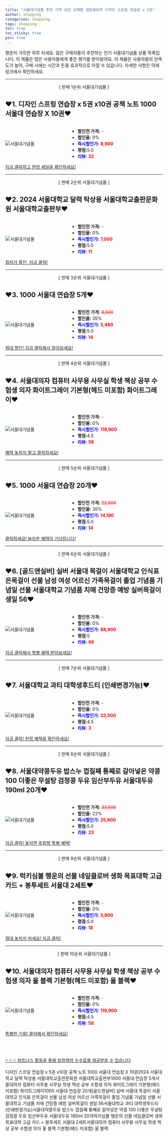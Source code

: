 ```yaml
---
title: "서울대기념품 추천 가격 낮은 신제품 검토해보자 디자인 스프링 연습장 x 5권"
author: shopping
categories: shopping
tags: shopping
toc: true
toc_sticky: true
pin: true
---
```

행운이 가득한 하루 되세요. 많은 구매자들이 추천하는 인기 서울대기념품 상품 목록입니다. 이 제품은 많은 사용자들에게 좋은 평가를 받아왔어요. 이 제품은 사용자들의 만족도가 높아, 구매 시에는 시간과 돈을 효과적으로 아낄 수 있습니다. 자세한 사항은 아래 링크에서 확인하세요.

---
<p class="toplist" style="margin: 0 auto; display: block; width: fit-content;">[ 판매 1순위 서울대기념품 ]</p>

<h2><strong>❤️1. 디자인 스프링 연습장 x 5권 x10권 공책 노트 1000 서울대 연습장 X 10권❤️</strong></h2>

<div style="display: flex; align-items: center;">
    <div style="flex: 0.4;">
        <img src="https://thumbnail8.coupangcdn.com/thumbnails/remote/230x230ex/image/vendor_inventory/images/2018/12/11/11/7/0b123aba-6ed4-4345-b9ff-d6246d7e2627.jpg" alt="서울대기념품" style="max-width: 100%;">
    </div>
    <div style="flex: 0.6; margin-left: 10px;">
        <ul>
            <li><strong>할인전 가격:</strong> <del style="color: red;">-</del></li>
            <li><strong>할인율:</strong> 0%</li>
            <li><span style='color:blue'><strong>즉시할인가:</strong></span> <span style='color:red'><strong>8,900</strong></span></li>
            <li><strong>평점:</strong>5.0</li>
            <li><span style='color:blue'><strong>리뷰:</strong></span> <span style='color:red'><strong>32</strong></span></li>
        </ul>
    </div>
</div>
<div class="center">
    <a href="https://selin100587001.github.io?lptag=AF9450613&subid=githubio&pageKey=166503062&traceid=V0-153&itemId=476928406&vendorItemId=4196706212" class="myButton">
        지금 클릭하고 한정 세일을 확인하세요!
    </a>
</div>


---
<p class="toplist" style="margin: 0 auto; display: block; width: fit-content;">[ 판매 2순위 서울대기념품 ]</p>

<h2><strong>❤️2. 2024 서울대학교 달력 탁상용 서울대학교출판문화원 서울대학교출판부❤️</strong></h2>

<div style="display: flex; align-items: center;">
    <div style="flex: 0.4;">
        <img src="https://thumbnail9.coupangcdn.com/thumbnails/remote/230x230ex/image/retail/images/2023/11/29/10/1/2e870d54-c135-4e15-96aa-3569235d063a.jpg" alt="서울대기념품" style="max-width: 100%;">
    </div>
    <div style="flex: 0.6; margin-left: 10px;">
        <ul>
            <li><strong>할인전 가격:</strong> <del style="color: red;">-</del></li>
            <li><strong>할인율:</strong> 0%</li>
            <li><span style='color:blue'><strong>즉시할인가:</strong></span> <span style='color:red'><strong>7,000</strong></span></li>
            <li><strong>평점:</strong>5.0</li>
            <li><span style='color:blue'><strong>리뷰:</strong></span> <span style='color:red'><strong>11</strong></span></li>
        </ul>
    </div>
</div>
<div class="center">
    <a href="https://selin100587001.github.io?lptag=AF9450613&subid=githubio&pageKey=7672936384&traceid=V0-153&itemId=20473379596&vendorItemId=87920179079" class="myButton">
        최저가 확인, 지금 클릭!
    </a>
</div>


---
<p class="toplist" style="margin: 0 auto; display: block; width: fit-content;">[ 판매 3순위 서울대기념품 ]</p>

<h2><strong>❤️3. 1000 서울대 연습장 5개❤️</strong></h2>

<div style="display: flex; align-items: center;">
    <div style="flex: 0.4;">
        <img src="https://thumbnail7.coupangcdn.com/thumbnails/remote/230x230ex/image/vendor_inventory/91ce/d21c9b9c0b6d8c787de9035218fd63680ace4554e50535468f7b7893f3f3.jpg" alt="서울대기념품" style="max-width: 100%;">
    </div>
    <div style="flex: 0.6; margin-left: 10px;">
        <ul>
            <li><strong>할인전 가격:</strong> <del style="color: red;">8,500</del></li>
            <li><strong>할인율:</strong> 35%</li>
            <li><span style='color:blue'><strong>즉시할인가:</strong></span> <span style='color:red'><strong>5,480</strong></span></li>
            <li><strong>평점:</strong>5.0</li>
            <li><span style='color:blue'><strong>리뷰:</strong></span> <span style='color:red'><strong>14</strong></span></li>
        </ul>
    </div>
</div>
<div class="center">
    <a href="https://selin100587001.github.io?lptag=AF9450613&subid=githubio&pageKey=6266551475&traceid=V0-153&itemId=12791177781&vendorItemId=80057245556" class="myButton">
        최대 할인! 지금 클릭해서 알아보세요!
    </a>
</div>


---
<p class="toplist" style="margin: 0 auto; display: block; width: fit-content;">[ 판매 4순위 서울대기념품 ]</p>

<h2><strong>❤️4. 서울대의자 컴퓨터 사무용 사무실 학생 책상 공부 수험생 의자 화이트그레이 기본형(헤드 미포함) 화이트그레이❤️</strong></h2>

<div style="display: flex; align-items: center;">
    <div style="flex: 0.4;">
        <img src="https://thumbnail6.coupangcdn.com/thumbnails/remote/230x230ex/image/vendor_inventory/9cbe/9e09460d95ccc63c595ec872e0b88357600266adde9b7d3bd9b5143467f9.jpg" alt="서울대기념품" style="max-width: 100%;">
    </div>
    <div style="flex: 0.6; margin-left: 10px;">
        <ul>
            <li><strong>할인전 가격:</strong> <del style="color: red;">-</del></li>
            <li><strong>할인율:</strong> 0%</li>
            <li><span style='color:blue'><strong>즉시할인가:</strong></span> <span style='color:red'><strong>119,900</strong></span></li>
            <li><strong>평점:</strong>4.5</li>
            <li><span style='color:blue'><strong>리뷰:</strong></span> <span style='color:red'><strong>58</strong></span></li>
        </ul>
    </div>
</div>
<div class="center">
    <a href="https://selin100587001.github.io?lptag=AF9450613&subid=githubio&pageKey=7763070423&traceid=V0-153&itemId=20939136742&vendorItemId=88289208776" class="myButton">
        혜택 놓치지 말고 클릭하세요!
    </a>
</div>


---
<p class="toplist" style="margin: 0 auto; display: block; width: fit-content;">[ 판매 5순위 서울대기념품 ]</p>

<h2><strong>❤️5. 1000 서울대 연습장 20개❤️</strong></h2>

<div style="display: flex; align-items: center;">
    <div style="flex: 0.4;">
        <img src="https://thumbnail7.coupangcdn.com/thumbnails/remote/230x230ex/image/vendor_inventory/91ce/d21c9b9c0b6d8c787de9035218fd63680ace4554e50535468f7b7893f3f3.jpg" alt="서울대기념품" style="max-width: 100%;">
    </div>
    <div style="flex: 0.6; margin-left: 10px;">
        <ul>
            <li><strong>할인전 가격:</strong> <del style="color: red;">22,000</del></li>
            <li><strong>할인율:</strong> 35%</li>
            <li><span style='color:blue'><strong>즉시할인가:</strong></span> <span style='color:red'><strong>14,190</strong></span></li>
            <li><strong>평점:</strong>5.0</li>
            <li><span style='color:blue'><strong>리뷰:</strong></span> <span style='color:red'><strong>14</strong></span></li>
        </ul>
    </div>
</div>
<div class="center">
    <a href="https://selin100587001.github.io?lptag=AF9450613&subid=githubio&pageKey=6266551475&traceid=V0-153&itemId=12791177776&vendorItemId=80057245549" class="myButton">
        클릭하세요! 놀라운 혜택이 기다립니다!
    </a>
</div>


---
<p class="toplist" style="margin: 0 auto; display: block; width: fit-content;">[ 판매 6순위 서울대기념품 ]</p>

<h2><strong>❤️6. [골드앤실버] 실버 서울대 목걸이 서울대학교 인식표 은목걸이 선물 남성 여성 어르신 가족목걸이 졸업 기념품 기념일 선물 서울대학교 기념품 치매 건망증 예방 실버목걸이 생일 56❤️</strong></h2>

<div style="display: flex; align-items: center;">
    <div style="flex: 0.4;">
        <img src="https://thumbnail10.coupangcdn.com/thumbnails/remote/230x230ex/image/vendor_inventory/b61f/b9cf97a64849c6c2337048f33c70fbfbe7f445b1cd3956b47eb3c41b5208.jpg" alt="서울대기념품" style="max-width: 100%;">
    </div>
    <div style="flex: 0.6; margin-left: 10px;">
        <ul>
            <li><strong>할인전 가격:</strong> <del style="color: red;">-</del></li>
            <li><strong>할인율:</strong> 0%</li>
            <li><span style='color:blue'><strong>즉시할인가:</strong></span> <span style='color:red'><strong>88,900</strong></span></li>
            <li><strong>평점:</strong>5</li>
            <li><span style='color:blue'><strong>리뷰:</strong></span> <span style='color:red'><strong>99</strong></span></li>
        </ul>
    </div>
</div>
<div class="center">
    <a href="https://selin100587001.github.io?lptag=AF9450613&subid=githubio&pageKey=7402639582&traceid=V0-153&itemId=19163599576&vendorItemId=86282077016" class="myButton">
        지금 클릭해서 특별 혜택 받아보세요!
    </a>
</div>


---
<p class="toplist" style="margin: 0 auto; display: block; width: fit-content;">[ 판매 7순위 서울대기념품 ]</p>

<h2><strong>❤️7. 서울대학교 과티 대학생후드티 (인쇄변경가능)❤️</strong></h2>

<div style="display: flex; align-items: center;">
    <div style="flex: 0.4;">
        <img src="https://thumbnail9.coupangcdn.com/thumbnails/remote/230x230ex/image/vendor_inventory/3e08/d0dc6f0c0be314552dd96a4b9f9fe4bd2a0e6ac96c147f5f57506dd92e64.jpeg" alt="서울대기념품" style="max-width: 100%;">
    </div>
    <div style="flex: 0.6; margin-left: 10px;">
        <ul>
            <li><strong>할인전 가격:</strong> <del style="color: red;">-</del></li>
            <li><strong>할인율:</strong> 0%</li>
            <li><span style='color:blue'><strong>즉시할인가:</strong></span> <span style='color:red'><strong>23,500</strong></span></li>
            <li><strong>평점:</strong>4.5</li>
            <li><span style='color:blue'><strong>리뷰:</strong></span> <span style='color:red'><strong>3</strong></span></li>
        </ul>
    </div>
</div>
<div class="center">
    <a href="https://selin100587001.github.io?lptag=AF9450613&subid=githubio&pageKey=6425056359&traceid=V0-153&itemId=13840688299&vendorItemId=81090798321" class="myButton">
        지금 클릭! 한정 혜택을 확인하세요!
    </a>
</div>


---
<p class="toplist" style="margin: 0 auto; display: block; width: fit-content;">[ 판매 8순위 서울대기념품 ]</p>

<h2><strong>❤️8. 서울대약콩두유 밥스누 껍질째 통째로 갈아넣은 약콩 100 더좋은 무설탕 검정콩 두유 임산부두유 서울대두유 190ml 20개❤️</strong></h2>

<div style="display: flex; align-items: center;">
    <div style="flex: 0.4;">
        <img src="https://thumbnail10.coupangcdn.com/thumbnails/remote/230x230ex/image/vendor_inventory/351d/7d150e9eba3625b454b76396c96a52c58e757a4e7a84e6f3e5fb830d8446.jpg" alt="서울대기념품" style="max-width: 100%;">
    </div>
    <div style="flex: 0.6; margin-left: 10px;">
        <ul>
            <li><strong>할인전 가격:</strong> <del style="color: red;">33,500</del></li>
            <li><strong>할인율:</strong> 22%</li>
            <li><span style='color:blue'><strong>즉시할인가:</strong></span> <span style='color:red'><strong>25,800</strong></span></li>
            <li><strong>평점:</strong>5.0</li>
            <li><span style='color:blue'><strong>리뷰:</strong></span> <span style='color:red'><strong>23</strong></span></li>
        </ul>
    </div>
</div>
<div class="center">
    <a href="https://selin100587001.github.io?lptag=AF9450613&subid=githubio&pageKey=8144488064&traceid=V0-153&itemId=23198529677&vendorItemId=89796046556" class="myButton">
        지금 클릭! 놓치면 후회할 특별 혜택!
    </a>
</div>


---
<p class="toplist" style="margin: 0 auto; display: block; width: fit-content;">[ 판매 9순위 서울대기념품 ]</p>

<h2><strong>❤️9. 럭키심볼 행운의 선물 네잎클로버 생화 목표대학 고급 카드 + 봉투세트 서울대 2세트❤️</strong></h2>

<div style="display: flex; align-items: center;">
    <div style="flex: 0.4;">
        <img src="https://thumbnail8.coupangcdn.com/thumbnails/remote/230x230ex/image/retail/images/2018/10/10/15/3/fd9c3636-5dcc-4cda-ade6-1c8cd36f2cd6.jpg" alt="서울대기념품" style="max-width: 100%;">
    </div>
    <div style="flex: 0.6; margin-left: 10px;">
        <ul>
            <li><strong>할인전 가격:</strong> <del style="color: red;">-</del></li>
            <li><strong>할인율:</strong> 0%</li>
            <li><span style='color:blue'><strong>즉시할인가:</strong></span> <span style='color:red'><strong>5,900</strong></span></li>
            <li><strong>평점:</strong>5.0</li>
            <li><span style='color:blue'><strong>리뷰:</strong></span> <span style='color:red'><strong>18</strong></span></li>
        </ul>
    </div>
</div>
<div class="center">
    <a href="https://selin100587001.github.io?lptag=AF9450613&subid=githubio&pageKey=143587456&traceid=V0-153&itemId=417028756&vendorItemId=4024546640" class="myButton">
        절대 놓치지 마세요! 지금 클릭!
    </a>
</div>


---
<p class="toplist" style="margin: 0 auto; display: block; width: fit-content;">[ 판매 10순위 서울대기념품 ]</p>

<h2><strong>❤️10. 서울대의자 컴퓨터 사무용 사무실 학생 책상 공부 수험생 의자 올 블랙 기본형(헤드 미포함) 올 블랙❤️</strong></h2>

<div style="display: flex; align-items: center;">
    <div style="flex: 0.4;">
        <img src="https://thumbnail6.coupangcdn.com/thumbnails/remote/230x230ex/image/vendor_inventory/9cbe/9e09460d95ccc63c595ec872e0b88357600266adde9b7d3bd9b5143467f9.jpg" alt="서울대기념품" style="max-width: 100%;">
    </div>
    <div style="flex: 0.6; margin-left: 10px;">
        <ul>
            <li><strong>할인전 가격:</strong> <del style="color: red;">-</del></li>
            <li><strong>할인율:</strong> 0%</li>
            <li><span style='color:blue'><strong>즉시할인가:</strong></span> <span style='color:red'><strong>119,900</strong></span></li>
            <li><strong>평점:</strong>4.5</li>
            <li><span style='color:blue'><strong>리뷰:</strong></span> <span style='color:red'><strong>58</strong></span></li>
        </ul>
    </div>
</div>
<div class="center">
    <a href="https://selin100587001.github.io?lptag=AF9450613&subid=githubio&pageKey=7763070423&traceid=V0-153&itemId=20939136723&vendorItemId=88289208749" class="myButton">
        특별한 기회! 클릭해서 확인하세요!
    </a>
</div>

<br><br><br>[💦 💦 💦 파트너스 활동을 통해 일정액의 수수료를 제공받을 수 있습니다](https://link.coupang.com/a/bcpT2c)<br><br>디자인 스프링 연습장 x 5권 x10권 공책 노트 1000 서울대 연습장 X 10권2024 서울대학교 달력 탁상용 서울대학교출판문화원 서울대학교출판부1000 서울대 연습장 5개서울대의자 컴퓨터 사무용 사무실 학생 책상 공부 수험생 의자 화이트그레이 기본형(헤드 미포함) 화이트그레이1000 서울대 연습장 20개[골드앤실버] 실버 서울대 목걸이 서울대학교 인식표 은목걸이 선물 남성 여성 어르신 가족목걸이 졸업 기념품 기념일 선물 서울대학교 기념품 치매 건망증 예방 실버목걸이 생일 56서울대학교 과티 대학생후드티 (인쇄변경가능)서울대약콩두유 밥스누 껍질째 통째로 갈아넣은 약콩 100 더좋은 무설탕 검정콩 두유 임산부두유 서울대두유 190ml 20개럭키심볼 행운의 선물 네잎클로버 생화 목표대학 고급 카드 + 봉투세트 서울대 2세트서울대의자 컴퓨터 사무용 사무실 학생 책상 공부 수험생 의자 올 블랙 기본형(헤드 미포함) 올 블랙